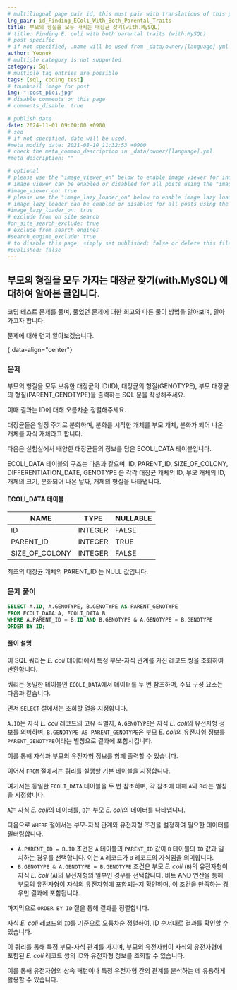 ```yaml
---
# multilingual page pair id, this must pair with translations of this page. (This name must be unique)
lng_pair: id_Finding_EColi_With_Both_Parental_Traits
title: 부모의 형질을 모두 가지는 대장균 찾기(with.MySQL)
# title: Finding E. coli with both parental traits (with.MySQL)
# post specific
# if not specified, .name will be used from _data/owner/[language].yml
author: Yeonuk
# multiple category is not supported
category: Sql
# multiple tag entries are possible
tags: [sql, coding test]
# thumbnail image for post
img: ":post_pic1.jpg"
# disable comments on this page
# comments_disable: true

# publish date
date: 2024-11-01 09:00:00 +0900
# seo
# if not specified, date will be used.
#meta_modify_date: 2021-08-10 11:32:53 +0900
# check the meta_common_description in _data/owner/[language].yml
#meta_description: ""

# optional
# please use the "image_viewer_on" below to enable image viewer for individual pages or posts (_posts/ or [language]/_posts folders).
# image viewer can be enabled or disabled for all posts using the "image_viewer_posts: true" setting in _data/conf/main.yml.
#image_viewer_on: true
# please use the "image_lazy_loader_on" below to enable image lazy loader for individual pages or posts (_posts/ or [language]/_posts folders).
# image lazy loader can be enabled or disabled for all posts using the "image_lazy_loader_posts: true" setting in _data/conf/main.yml.
#image_lazy_loader_on: true
# exclude from on site search
#on_site_search_exclude: true
# exclude from search engines
#search_engine_exclude: true
# to disable this page, simply set published: false or delete this file
#published: false
---
```


<!-- outline-start -->

## 부모의 형질을 모두 가지는 대장균 찾기(with.MySQL) 에 대하여 알아본 글입니다.

코딩 테스트 문제를 풀며, 풀었던 문제에 대한 회고와 다른 풀이 방법을 알아보며, 알아가고자 합니다.

문제에 대해 먼저 알아보겠습니다.

{:data-align="center"}

<!-- outline-end -->

### 문제

부모의 형질을 모두 보유한 대장균의 ID(ID), 대장균의 형질(GENOTYPE), 부모 대장균의 형질(PARENT_GENOTYPE)을 출력하는 SQL 문을 작성해주세요.

이때 결과는 ID에 대해 오름차순 정렬해주세요.

대장균들은 일정 주기로 분화하며, 분화를 시작한 개체를 부모 개체, 분화가 되어 나온 개체를 자식 개체라고 합니다.

다음은 실험실에서 배양한 대장균들의 정보를 담은 ECOLI_DATA 테이블입니다.

ECOLI_DATA 테이블의 구조는 다음과 같으며, ID, PARENT_ID, SIZE_OF_COLONY, DIFFERENTIATION_DATE, GENOTYPE 은 각각 대장균 개체의 ID, 부모 개체의 ID, 개체의 크기, 분화되어 나온 날짜, 개체의 형질을 나타냅니다.

#### ECOLI_DATA 테이블

| NAME           | TYPE    | NULLABLE |
| -------------- | ------- | -------- |
| ID             | INTEGER | FALSE    |
| PARENT_ID      | INTEGER | TRUE     |
| SIZE_OF_COLONY | INTEGER | FALSE    |

최초의 대장균 개체의 PARENT_ID 는 NULL 값입니다.

<!-- #### 제한사항

- a의 길이는 1 이상 1,000,000 이하입니다.
- a[i]는 i+1 번째 풍선에 써진 숫자를 의미합니다.
- a의 모든 수는 -1,000,000,000 이상 1,000,000,000 이하인 정수입니다.
- a의 모든 수는 서로 다릅니다. -->

<!-- #### 입출력 예 -->

<!--
| Column name | Type         | Nullable |
| ----------- | ------------ | -------- |
| CAR_ID      | INTEGER      | FALSE    |
| CAR_TYPE    | VARCHAR(255) | FALSE    |
| DAILY_FEE   | INTEGER      | FALSE    |
| OPTIONS     | VARCHAR(255) | FALSE    | -->

<!-- | a                                     | result |
| ------------------------------------- | ------ |
| [9,-1,-5]                             | 3      |
| [-16,27,65,-2,58,-92,-71,-68,-61,-33] | 6      | -->

<!-- | begin | target | words                                      | return |
| ----- | ------ | ------------------------------------------ | ------ |
| "hit" | "cog"  | ["hot", "dot", "dog", "lot", "log", "cog"] | 4      |
| "hit" | "cog"  | ["hot", "dot", "dog", "lot", "log"]        | 0      | -->

### 문제 풀이

```sql
SELECT A.ID, A.GENOTYPE, B.GENOTYPE AS PARENT_GENOTYPE
FROM ECOLI_DATA A, ECOLI_DATA B
WHERE A.PARENT_ID = B.ID AND B.GENOTYPE & A.GENOTYPE = B.GENOTYPE
ORDER BY ID;
```

#### 풀이 설명

이 SQL 쿼리는 _E. coli_ 데이터에서 특정 부모-자식 관계를 가진 레코드 쌍을 조회하여 반환합니다.

쿼리는 동일한 테이블인 `ECOLI_DATA`에서 데이터를 두 번 참조하며, 주요 구성 요소는 다음과 같습니다.

먼저 `SELECT` 절에서는 조회할 열을 지정합니다.

`A.ID`는 자식 _E. coli_ 레코드의 고유 식별자, `A.GENOTYPE`은 자식 *E. coli*의 유전자형 정보를 의미하며, `B.GENOTYPE AS PARENT_GENOTYPE`은 부모 *E. coli*의 유전자형 정보를 `PARENT_GENOTYPE`이라는 별칭으로 결과에 포함시킵니다.

이를 통해 자식과 부모의 유전자형 정보를 함께 출력할 수 있습니다.

이어서 `FROM` 절에서는 쿼리를 실행할 기본 테이블을 지정합니다.

여기서는 동일한 `ECOLI_DATA` 테이블을 두 번 참조하며, 각 참조에 대해 `A`와 `B`라는 별칭을 지정합니다.

`A`는 자식 *E. coli*의 데이터를, `B`는 부모 *E. coli*의 데이터를 나타냅니다.

다음으로 `WHERE` 절에서는 부모-자식 관계와 유전자형 조건을 설정하여 필요한 데이터를 필터링합니다.

- `A.PARENT_ID = B.ID` 조건은 `A` 테이블의 `PARENT_ID` 값이 `B` 테이블의 `ID` 값과 일치하는 경우를 선택합니다. 이는 `A` 레코드가 `B` 레코드의 자식임을 의미합니다.
- `B.GENOTYPE & A.GENOTYPE = B.GENOTYPE` 조건은 부모 _E. coli_ (`B`)의 유전자형이 자식 _E. coli_ (`A`)의 유전자형의 일부인 경우를 선택합니다. 비트 AND 연산을 통해 부모의 유전자형이 자식의 유전자형에 포함되는지 확인하며, 이 조건을 만족하는 경우만 결과에 포함됩니다.

마지막으로 `ORDER BY ID` 절을 통해 결과를 정렬합니다.

자식 _E. coli_ 레코드의 `ID`를 기준으로 오름차순 정렬하여, ID 순서대로 결과를 확인할 수 있습니다.

이 쿼리를 통해 특정 부모-자식 관계를 가지며, 부모의 유전자형이 자식의 유전자형에 포함된 _E. coli_ 레코드 쌍의 ID와 유전자형 정보를 조회할 수 있습니다.

이를 통해 유전자형의 상속 패턴이나 특정 유전자형 간의 관계를 분석하는 데 유용하게 활용할 수 있습니다.
